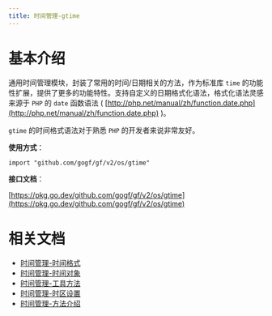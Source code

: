 ```yaml
---
title: 时间管理-gtime
---
```


# 基本介绍

通用时间管理模块，封装了常用的时间/日期相关的方法，作为标准库 `time` 的功能性扩展，提供了更多的功能特性。支持自定义的日期格式化语法，格式化语法灵感来源于 `PHP` 的 `date` 函数语法 ( [http://php.net/manual/zh/function.date.php](http://php.net/manual/zh/function.date.php) )。

`gtime` 的时间格式语法对于熟悉 `PHP` 的开发者来说非常友好。

**使用方式**：

```
import "github.com/gogf/gf/v2/os/gtime"
```

**接口文档**：

[https://pkg.go.dev/github.com/gogf/gf/v2/os/gtime](https://pkg.go.dev/github.com/gogf/gf/v2/os/gtime)

# 相关文档

- [时间管理-时间格式](/docs/组件列表/系统相关/时间管理-gtime/时间管理-时间格式)
- [时间管理-时间对象](/docs/组件列表/系统相关/时间管理-gtime/时间管理-时间对象)
- [时间管理-工具方法](/docs/组件列表/系统相关/时间管理-gtime/时间管理-工具方法)
- [时间管理-时区设置](/docs/组件列表/系统相关/时间管理-gtime/时间管理-时区设置)
- [时间管理-方法介绍](/docs/组件列表/系统相关/时间管理-gtime/时间管理-方法介绍)